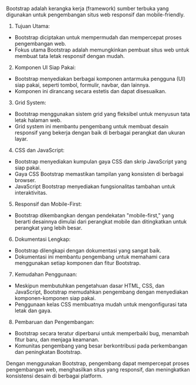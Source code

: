 Bootstrap adalah kerangka kerja (framework) sumber terbuka yang digunakan untuk pengembangan situs web responsif dan mobile-friendly.

1. Tujuan Utama:

- Bootstrap diciptakan untuk mempermudah dan mempercepat proses pengembangan web.
- Fokus utama Bootstrap adalah memungkinkan pembuat situs web untuk membuat tata letak responsif dengan mudah.

2. Komponen UI Siap Pakai:

- Bootstrap menyediakan berbagai komponen antarmuka pengguna (UI) siap pakai, seperti tombol, formulir, navbar, dan lainnya.
- Komponen ini dirancang secara estetis dan dapat disesuaikan.

3. Grid System:

- Bootstrap menggunakan sistem grid yang fleksibel untuk menyusun tata letak halaman web.
- Grid system ini membantu pengembang untuk membuat desain responsif yang bekerja dengan baik di berbagai perangkat dan ukuran layar.

4. CSS dan JavaScript:

- Bootstrap menyediakan kumpulan gaya CSS dan skrip JavaScript yang siap pakai.
- Gaya CSS Bootstrap memastikan tampilan yang konsisten di berbagai browser.
- JavaScript Bootstrap menyediakan fungsionalitas tambahan untuk interaktivitas.

5. Responsif dan Mobile-First:

- Bootstrap dikembangkan dengan pendekatan "mobile-first," yang berarti desainnya dimulai dari perangkat mobile dan ditingkatkan untuk perangkat yang lebih besar.

6. Dokumentasi Lengkap:

- Bootstrap dilengkapi dengan dokumentasi yang sangat baik.
- Dokumentasi ini membantu pengembang untuk memahami cara menggunakan setiap komponen dan fitur Bootstrap.

7. Kemudahan Penggunaan:

- Meskipun membutuhkan pengetahuan dasar HTML, CSS, dan JavaScript, Bootstrap memudahkan pengembang dengan menyediakan komponen-komponen siap pakai.
- Penggunaan kelas CSS membuatnya mudah untuk mengonfigurasi tata letak dan gaya.

8. Pembaruan dan Pengembangan:

- Bootstrap secara teratur diperbarui untuk memperbaiki bug, menambah fitur baru, dan menjaga keamanan.
- Komunitas pengembang yang besar berkontribusi pada perkembangan dan peningkatan Bootstrap.

Dengan menggunakan Bootstrap, pengembang dapat mempercepat proses pengembangan web, menghasilkan situs yang responsif, dan meningkatkan konsistensi desain di berbagai platform.
